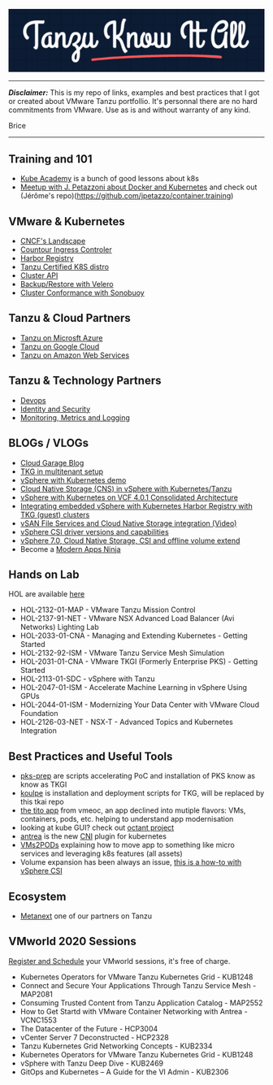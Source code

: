![tkai image](images/tkia.png)

---

***Disclaimer:*** This is my repo of links, examples and best practices that I got or created about VMware Tanzu portfollio. It's personnal there are no hard commitments from VMware. Use as is and without warranty of any kind.

Brice  
  
---
  

## Training and 101
- [Kube Academy](https://kube.academy/) is a bunch of good lessons about k8s
- [Meetup with J. Petazzoni about Docker and Kubernetes](https://vmware-2019-11.container.training/#1) and check out (Jérôme's repo)(https://github.com/jpetazzo/container.training)  

## VMware & Kubernetes 
- [CNCF's Landscape](https://landscape.cncf.io/)
- [Countour Ingress Controler](https://projectcontour.io/)
- [Harbor Registry](https://goharbor.io/)
- [Tanzu Certified K8S distro](https://www.cncf.io/certification/software-conformance/)
- [Cluster API](https://github.com/kubernetes-sigs/cluster-api)
- [Backup/Restore with Velero](https://velero.io/)
- [Cluster Conformance with Sonobuoy](https://sonobuoy.io/)

## Tanzu & Cloud Partners
- [Tanzu on Microsft Azure](https://tanzu.vmware.com/partners/microsoft-azure)
- [Tanzu on Google Cloud](https://tanzu.vmware.com/partners/google)
- [Tanzu on Amazon Web Services](https://tanzu.vmware.com/partners/aws) 

## Tanzu & Technology Partners
- [Devops](https://tanzu.vmware.com/services-marketplace/devops-tooling)
- [Identity and Security](https://tanzu.vmware.com/services-marketplace/identity-and-security)
- [Monitoring, Metrics and Logging](https://tanzu.vmware.com/services-marketplace/monitoring-metrics-and-logging) 

## BLOGs / VLOGs
- [Cloud Garage Blog](https://blog.cloud-garage.net)
- [TKG in multitenant setup](https://tanzu.vmware.com/content/practitioners/a-closer-look-at-vmware-tanzu-kubernetes-grid-multitenant-setup)
- [vSphere with Kubernetes demo](https://www.youtube.com/watch?v=GCW4GtdCHLc)
- [Cloud Native Storage (CNS) in vSphere with Kubernetes/Tanzu](https://cormachogan.com/2020/07/21/cloud-native-storage-cns-in-vsphere-with-kubernetes-tanzu-video/)
- [vSphere with Kubernetes on VCF 4.0.1 Consolidated Architecture](https://cormachogan.com/2020/07/08/vsphere-with-kubernetes-on-vcf-4-0-1-consolidated-architecture/)
- [Integrating embedded vSphere with Kubernetes Harbor Registry with TKG (guest) clusters](https://cormachogan.com/2020/06/23/integrating-embedded-vsphere-with-kubernetes-harbor-registry-with-tkg-guest-clusters/)
- [vSAN File Services and Cloud Native Storage integration (Video)](https://cormachogan.com/2020/06/17/vsan-file-services-and-cloud-native-storage-integration/)
- [vSphere CSI driver versions and capabilities](https://cormachogan.com/2020/05/07/vsphere-csi-driver-versions-and-capabilities/)
- [vSphere 7.0, Cloud Native Storage, CSI and offline volume extend](https://cormachogan.com/2020/04/23/vsphere-7-0-cloud-native-storage-csi-and-offline-volume-extend/)
- Become a [Modern Apps Ninja](https://www.modernapps.ninja/)

## Hands on Lab
HOL are available [here](https://labs.hol.vmware.com)
- HOL-2132-01-MAP - VMware Tanzu Mission Control
- HOL-2137-91-NET - VMware NSX Advanced Load Balancer (Avi Networks) Lighting Lab
- HOL-2033-01-CNA - Managing and Extending Kubernetes - Getting Started
- HOL-2132-92-ISM - VMware Tanzu Service Mesh Simulation
- HOL-2031-01-CNA - VMware TKGI (Formerly Enterprise PKS) - Getting Started
- HOL-2113-01-SDC - vSphere with Tanzu
- HOL-2047-01-ISM - Accelerate Machine Learning in vSphere Using GPUs
- HOL-2044-01-ISM - Modernizing Your Data Center with VMware Cloud Foundation
- HOL-2126-03-NET - NSX-T - Advanced Topics and Kubernetes Integration

## Best Practices and Useful Tools
- [pks-prep](https://github.com/bdereims/pks-prep) are scripts accelerating PoC and installation of PKS know as know as TKGI
- [koulpe](https://github.com/bdereims/koulpe) is installation and deployment scripts for TKG, will be replaced by this tkai repo
- [the tito app](https://github.com/vmeoc/Tito) from vmeoc, an app declined into mutiple flavors: VMs, containers, pods, etc. helping to understand app modernisation
- looking at kube GUI? check out [octant project](https://github.com/vmware-tanzu/octant)
- [antrea](https://github.com/vmware-tanzu/antrea) is the new [CNI](https://kubernetes.io/docs/concepts/extend-kubernetes/compute-storage-net/network-plugins/) plugin for kubernetes
- [VMs2PODs](https://github.com/bdereims/pks-prep/blob/master/k8s/VMs2PODs/VMs2Pods.pdf) explaining how to move app to something like micro services and leveraging k8s features (all assets)
- Volume expansion has been always an issue, [this is a how-to with vSphere CSI](https://github.com/kubernetes-sigs/vsphere-csi-driver/blob/master/docs/book/features/volume_expansion.md)

## Ecosystem
- [Metanext](https://www.metanext.com/) one of our partners on Tanzu

## VMworld 2020 Sessions
[Register and Schedule](https://www.vmworld.com/en/index.html) your VMworld sessions, it's free of charge.
- Kubernetes Operators for VMware Tanzu Kubernetes Grid - KUB1248
- Connect and Secure Your Applications Through Tanzu Service Mesh - MAP2081
- Consuming Trusted Content from Tanzu Application Catalog - MAP2552
- How to Get Startd with VMware Container Networking with Antrea - VCNC1553
- The Datacenter of the Future - HCP3004
- vCenter Server 7 Deconstructed - HCP2328
- Tanzu Kubernetes Grid Networking Concepts - KUB2334
- Kubernetes Operators for VMware Tanzu Kubernetes Grid - KUB1248
- vSphere with Tanzu Deep Dive - KUB2469
- GitOps and Kubernetes – A Guide for the VI Admin - KUB2306


